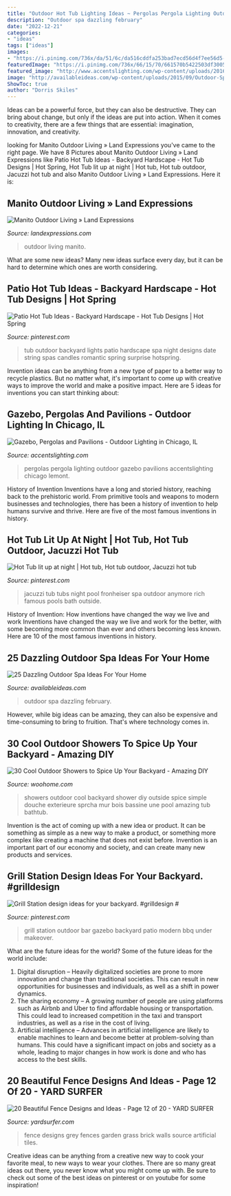 ```yaml
---
title: "Outdoor Hot Tub Lighting Ideas ~ Pergolas Pergola Lighting Outdoor Gazebo Pavilions Accentslighting Chicago Lemont"
description: "Outdoor spa dazzling february"
date: "2022-12-21"
categories:
- "ideas"
tags: ["ideas"]
images:
- "https://i.pinimg.com/736x/da/51/6c/da516cddfa253bad7ecd56d4f7ee56d5--outdoor-spa-string-of-lights.jpg"
featuredImage: "https://i.pinimg.com/736x/66/15/70/661570b5422503df30052234a42edab0.jpg"
featured_image: "http://www.accentslighting.com/wp-content/uploads/2016/07/Cattoni-Hot-Tub-SM.jpg"
image: "http://availableideas.com/wp-content/uploads/2015/09/Outdoor-Spa-Ideas-For-Your-Home-19.jpg"
ShowToc: true
author: "Dorris Skiles"
---
```



Ideas can be a powerful force, but they can also be destructive. They can bring about change, but only if the ideas are put into action. When it comes to creativity, there are a few things that are essential: imagination, innovation, and creativity.

	

		
looking for Manito Outdoor Living » Land Expressions you've came to the right page. We have 8 Pictures about Manito Outdoor Living » Land Expressions like Patio Hot Tub Ideas - Backyard Hardscape - Hot Tub Designs | Hot Spring, Hot Tub lit up at night | Hot tub, Hot tub outdoor, Jacuzzi hot tub and also Manito Outdoor Living » Land Expressions. Here it is:
		
    
## Manito Outdoor Living » Land Expressions

<img loading=lazy src="https://www.landexpressions.com/assets/gallery-images/manito-outdoor-living/Servine-2903.jpg" onerror="this.onerror=null;this.src='https://tse1.mm.bing.net/th?id=OIP.MFYdtZ436VKCDMFeENYYPgHaE8&amp;pid=15.1';" alt="Manito Outdoor Living » Land Expressions">

_Source: landexpressions.com_

>outdoor living manito. 

	

What are some new ideas?
Many new ideas surface every day, but it can be hard to determine which ones are worth considering.

    
## Patio Hot Tub Ideas - Backyard Hardscape - Hot Tub Designs | Hot Spring

<img loading=lazy src="https://i.pinimg.com/736x/da/51/6c/da516cddfa253bad7ecd56d4f7ee56d5--outdoor-spa-string-of-lights.jpg" onerror="this.onerror=null;this.src='https://tse2.mm.bing.net/th?id=OIP.RQFkzDQbNCRyqdjEwMMo7gHaLR&amp;pid=15.1';" alt="Patio Hot Tub Ideas - Backyard Hardscape - Hot Tub Designs | Hot Spring">

_Source: pinterest.com_

>tub outdoor backyard lights patio hardscape spa night designs date string spas candles romantic spring surprise hotspring. 

	

Invention ideas can be anything from a new type of paper to a better way to recycle plastics. But no matter what, it's important to come up with creative ways to improve the world and make a positive impact. Here are 5 ideas for inventions you can start thinking about: 

    
## Gazebo, Pergolas And Pavilions - Outdoor Lighting In Chicago, IL

<img loading=lazy src="http://www.accentslighting.com/wp-content/uploads/2016/07/Cattoni-Hot-Tub-SM.jpg" onerror="this.onerror=null;this.src='https://tse3.mm.bing.net/th?id=OIP.tQFJP7l05b82Ri4WgQ7mxAHaE7&amp;pid=15.1';" alt="Gazebo, Pergolas and Pavilions - Outdoor Lighting in Chicago, IL">

_Source: accentslighting.com_

>pergolas pergola lighting outdoor gazebo pavilions accentslighting chicago lemont. 

	

History of Invention
Inventions have a long and storied history, reaching back to the prehistoric world. From primitive tools and weapons to modern businesses and technologies, there has been a history of invention to help humans survive and thrive. Here are five of the most famous inventions in history.

    
## Hot Tub Lit Up At Night | Hot Tub, Hot Tub Outdoor, Jacuzzi Hot Tub

<img loading=lazy src="https://i.pinimg.com/736x/66/15/70/661570b5422503df30052234a42edab0.jpg" onerror="this.onerror=null;this.src='https://tse2.mm.bing.net/th?id=OIP.WHQ77FcRYtpVqcQEAeA6EgHaLG&amp;pid=15.1';" alt="Hot Tub lit up at night | Hot tub, Hot tub outdoor, Jacuzzi hot tub">

_Source: pinterest.com_

>jacuzzi tub tubs night pool fronheiser spa outdoor anymore rich famous pools bath outside. 

	

History of Invention: How inventions have changed the way we live and work
Inventions have changed the way we live and work for the better, with some becoming more common than ever and others becoming less known. Here are 10 of the most famous inventions in history.

    
## 25 Dazzling Outdoor Spa Ideas For Your Home

<img loading=lazy src="http://availableideas.com/wp-content/uploads/2015/09/Outdoor-Spa-Ideas-For-Your-Home-19.jpg" onerror="this.onerror=null;this.src='https://tse4.mm.bing.net/th?id=OIP.vLDQ2PsSagPknvpuW96PbQHaJ4&amp;pid=15.1';" alt="25 Dazzling Outdoor Spa Ideas For Your Home">

_Source: availableideas.com_

>outdoor spa dazzling february. 

	

However, while big ideas can be amazing, they can also be expensive and time-consuming to bring to fruition. That's where technology comes in.

    
## 30 Cool Outdoor Showers To Spice Up Your Backyard - Amazing DIY

<img loading=lazy src="http://www.woohome.com/wp-content/uploads/2014/06/diy-outside-shower-9.jpg" onerror="this.onerror=null;this.src='https://tse1.mm.bing.net/th?id=OIP.axl1P8U5i2JbRqfk5OQPQAHaLm&amp;pid=15.1';" alt="30 Cool Outdoor Showers to Spice Up Your Backyard - Amazing DIY">

_Source: woohome.com_

>showers outdoor cool backyard shower diy outside spice simple douche exterieure sprcha mur bois bassine une pool amazing tub bathtub. 

	

Invention is the act of coming up with a new idea or product. It can be something as simple as a new way to make a product, or something more complex like creating a machine that does not exist before. Invention is an important part of our economy and society, and can create many new products and services.

    
## Grill Station Design Ideas For Your Backyard. #grilldesign #

<img loading=lazy src="https://i.pinimg.com/736x/03/eb/45/03eb4575857429038ddbd565dbda1b49.jpg" onerror="this.onerror=null;this.src='https://tse3.mm.bing.net/th?id=OIP.yvWPPBXFU4r5G50Ah_cAHAHaNK&amp;pid=15.1';" alt="Grill Station design ideas for your backyard. #grilldesign #">

_Source: pinterest.com_

>grill station outdoor bar gazebo backyard patio modern bbq under makeover. 

	

What are the future ideas for the world?
Some of the future ideas for the world include:
1. Digital disruption – Heavily digitalized societies are prone to more innovation and change than traditional societies. This can result in new opportunities for businesses and individuals, as well as a shift in power dynamics.
2. The sharing economy – A growing number of people are using platforms such as Airbnb and Uber to find affordable housing or transportation. This could lead to increased competition in the taxi and transport industries, as well as a rise in the cost of living.
3. Artificial intelligence – Advances in artificial intelligence are likely to enable machines to learn and become better at problem-solving than humans. This could have a significant impact on jobs and society as a whole, leading to major changes in how work is done and who has access to the best skills.

    
## 20 Beautiful Fence Designs And Ideas - Page 12 Of 20 - YARD SURFER

<img loading=lazy src="http://yardsurfer.com/wp-content/uploads/2017/01/Fence-Designs-and-Ideas-12.jpg" onerror="this.onerror=null;this.src='https://tse4.mm.bing.net/th?id=OIP.tL3XiDAy2V2AW6QBwtH5UQHaKh&amp;pid=15.1';" alt="20 Beautiful Fence Designs and Ideas - Page 12 of 20 - YARD SURFER">

_Source: yardsurfer.com_

>fence designs grey fences garden grass brick walls source artificial tiles. 

	

Creative ideas can be anything from a creative new way to cook your favorite meal, to new ways to wear your clothes. There are so many great ideas out there, you never know what you might come up with. Be sure to check out some of the best ideas on pinterest or on youtube for some inspiration!


